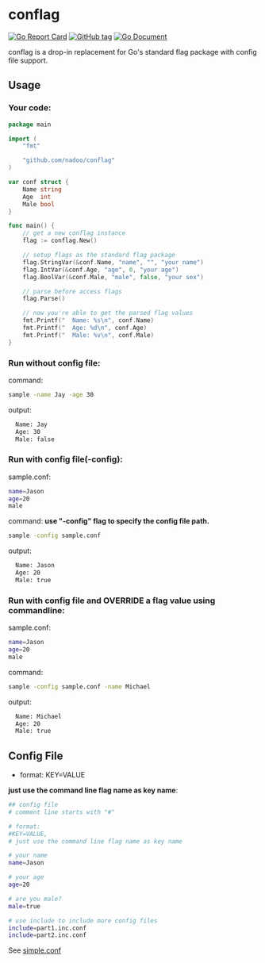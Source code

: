 # conflag

[![Go Report Card](https://goreportcard.com/badge/github.com/nadoo/conflag?style=flat-square)](https://goreportcard.com/report/github.com/nadoo/conflag)
[![GitHub tag](https://img.shields.io/github/v/tag/nadoo/conflag.svg?sort=semver&style=flat-square)](https://github.com/nadoo/conflag/releases)
[![Go Document](https://img.shields.io/badge/go-document-blue.svg?style=flat-square)](https://pkg.go.dev/github.com/nadoo/conflag )

conflag is a drop-in replacement for Go's standard flag package with config file support.

## Usage

### Your code:
```Go
package main

import (
	"fmt"

	"github.com/nadoo/conflag"
)

var conf struct {
	Name string
	Age  int
	Male bool
}

func main() {
	// get a new conflag instance
	flag := conflag.New()

	// setup flags as the standard flag package
	flag.StringVar(&conf.Name, "name", "", "your name")
	flag.IntVar(&conf.Age, "age", 0, "your age")
	flag.BoolVar(&conf.Male, "male", false, "your sex")

	// parse before access flags
	flag.Parse()

	// now you're able to get the parsed flag values
	fmt.Printf("  Name: %s\n", conf.Name)
	fmt.Printf("  Age: %d\n", conf.Age)
	fmt.Printf("  Male: %v\n", conf.Male)
}
```

### Run without config file:
command:
```bash
sample -name Jay -age 30
```
output:
```bash
  Name: Jay
  Age: 30
  Male: false
```

### Run with config file(-config):
sample.conf:
```bash
name=Jason
age=20
male
```
command: **use "-config" flag to specify the config file path.**
```bash
sample -config sample.conf
```
output:
```bash
  Name: Jason
  Age: 20
  Male: true
```

### Run with config file and OVERRIDE a flag value using commandline:
sample.conf:
```bash
name=Jason
age=20
male
```
command:
```bash
sample -config sample.conf -name Michael
```
output:
```bash
  Name: Michael
  Age: 20
  Male: true
```

## Config File
- format: KEY=VALUE

**just use the command line flag name as key name**:

```bash
## config file
# comment line starts with "#"

# format:
#KEY=VALUE, 
# just use the command line flag name as key name

# your name
name=Jason

# your age
age=20

# are you male?
male=true

# use include to include more config files
include=part1.inc.conf
include=part2.inc.conf
```
See [simple.conf](examples/simple/simple.conf)